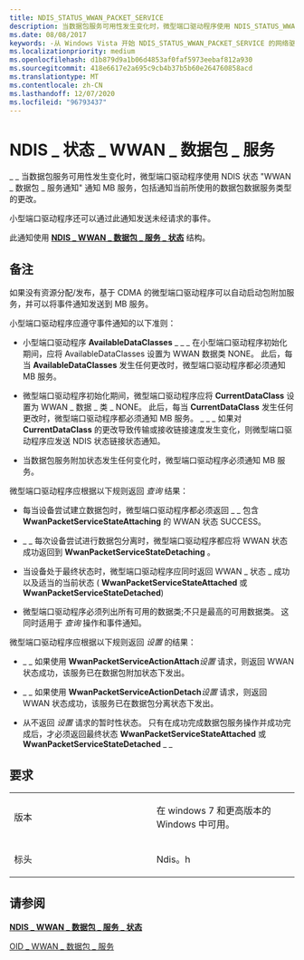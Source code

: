 ```yaml
---
title: NDIS_STATUS_WWAN_PACKET_SERVICE
description: 当数据包服务可用性发生变化时，微型端口驱动程序使用 NDIS_STATUS_WWAN_PACKET_SERVICE 通知来通知 MB 服务，包括通知当前所使用的数据包数据服务类型的更改。
ms.date: 08/08/2017
keywords: -从 Windows Vista 开始 NDIS_STATUS_WWAN_PACKET_SERVICE 的网络驱动程序
ms.localizationpriority: medium
ms.openlocfilehash: d1b879d9a1b06d4853af0faf5973eebaf812a930
ms.sourcegitcommit: 418e6617e2a695c9cb4b37b5b60e264760858acd
ms.translationtype: MT
ms.contentlocale: zh-CN
ms.lasthandoff: 12/07/2020
ms.locfileid: "96793437"
---
```

# <a name="ndis_status_wwan_packet_service"></a>NDIS \_ 状态 \_ WWAN \_ 数据包 \_ 服务


\_ \_ 当数据包服务可用性发生变化时，微型端口驱动程序使用 NDIS 状态 "WWAN \_ 数据包 \_ 服务通知" 通知 MB 服务，包括通知当前所使用的数据包数据服务类型的更改。

小型端口驱动程序还可以通过此通知发送未经请求的事件。

此通知使用 [**NDIS \_ WWAN \_ 数据包 \_ 服务 \_ 状态**](/windows-hardware/drivers/ddi/ndiswwan/ns-ndiswwan-_ndis_wwan_packet_service_state) 结构。

<a name="remarks"></a>备注
-------

如果没有资源分配/发布，基于 CDMA 的微型端口驱动程序可以自动启动包附加服务，并可以将事件通知发送到 MB 服务。

小型端口驱动程序应遵守事件通知的以下准则：

-   小型端口驱动程序 **AvailableDataClasses** \_ \_ \_ 在小型端口驱动程序初始化期间，应将 AvailableDataClasses 设置为 WWAN 数据类 NONE。 此后，每当 **AvailableDataClasses** 发生任何更改时，微型端口驱动程序都必须通知 MB 服务。

-   微型端口驱动程序初始化期间，微型端口驱动程序应将 **CurrentDataClass** 设置为 WWAN \_ 数据 \_ 类 \_ NONE。 此后，每当 **CurrentDataClass** 发生任何更改时，微型端口驱动程序都必须通知 MB 服务。 \_ \_ \_ 如果对 **CurrentDataClass** 的更改导致传输或接收链接速度发生变化，则微型端口驱动程序应发送 NDIS 状态链接状态通知。

-   当数据包服务附加状态发生任何变化时，微型端口驱动程序必须通知 MB 服务。

微型端口驱动程序应根据以下规则返回 *查询* 结果：

-   每当设备尝试建立数据包时，微型端口驱动程序都必须返回 \_ \_ 包含 **WwanPacketServiceStateAttaching** 的 WWAN 状态 SUCCESS。

-   \_ \_ 每次设备尝试进行数据包分离时，微型端口驱动程序都应将 WWAN 状态成功返回到 **WwanPacketServiceStateDetaching** 。

-   当设备处于最终状态时，微型端口驱动程序应同时返回 WWAN \_ 状态 \_ 成功以及适当的当前状态 ( **WwanPacketServiceStateAttached** 或 **WwanPacketServiceStateDetached**) 

-   微型端口驱动程序必须列出所有可用的数据类;不只是最高的可用数据类。 这同时适用于 *查询* 操作和事件通知。

微型端口驱动程序应根据以下规则返回 *设置* 的结果：

-   \_ \_ 如果使用 **WwanPacketServiceActionAttach***设置* 请求，则返回 WWAN 状态成功，该服务已在数据包附加状态下发出。

-   \_ \_ 如果使用 **WwanPacketServiceActionDetach***设置* 请求，则返回 WWAN 状态成功，该服务已在数据包分离状态下发出。

-   从不返回 *设置* 请求的暂时性状态。 只有在成功完成数据包服务操作并成功完成后，才必须返回最终状态 **WwanPacketServiceStateAttached** 或 **WwanPacketServiceStateDetached** \_ \_

<a name="requirements"></a>要求
------------

<table>
<colgroup>
<col width="50%" />
<col width="50%" />
</colgroup>
<tbody>
<tr class="odd">
<td><p>版本</p></td>
<td><p>在 windows 7 和更高版本的 Windows 中可用。</p></td>
</tr>
<tr class="even">
<td><p>标头</p></td>
<td>Ndis。h</td>
</tr>
</tbody>
</table>

## <a name="see-also"></a>请参阅


[**NDIS \_ WWAN \_ 数据包 \_ 服务 \_ 状态**](/windows-hardware/drivers/ddi/ndiswwan/ns-ndiswwan-_ndis_wwan_packet_service_state)

[OID \_ WWAN \_ 数据包 \_ 服务](oid-wwan-packet-service.md)

 

